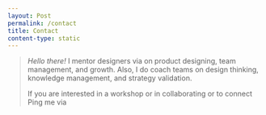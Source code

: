 ```yaml
---
layout: Post
permalink: /contact
title: Contact
content-type: static
---
```


>  *Hello there!*  I mentor designers via  on product designing, team management, and growth. Also, I do coach teams on design thinking, knowledge management, and strategy validation.
> 
>  If you are interested in a workshop or in collaborating or to connect Ping me via 
